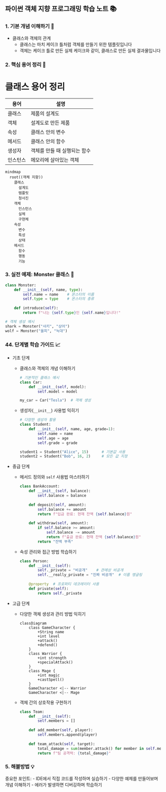 ## 파이썬 객체 지향 프로그래밍 학습 노트 📚

### 1. 기본 개념 이해하기 🎯

- 클래스와 객체의 관계
    - 클래스는 마치 케이크 틀처럼 객체를 만들기 위한 템플릿입니다
    - 객체는 케이크 틀로 만든 실제 케이크와 같이, 클래스로 만든 실제 결과물입니다

### 2. 핵심 용어 정리 📝

# 클래스 용어 정리

| 용어 | 설명 |
| --- | --- |
| 클래스 | 제품의 설계도 |
| 객체 | 설계도로 만든 제품 |
| 속성 | 클래스 안의 변수 |
| 메서드 | 클래스 안의 함수 |
| 생성자 | 객체를 만들 때 실행되는 함수 |
| 인스턴스 | 메모리에 살아있는 객체 |

```mermaid
mindmap
  root((객체 지향))
    클래스
      설계도
      템플릿
      청사진
    객체
      인스턴스
      실체
      구현체
    속성
      변수
      특성
      상태
    메서드
      함수
      행동
      기능
```

### 3. 실전 예제: Monster 클래스 🐉

```python
class Monster:
    def __init__(self, name, type):
        self.name = name    # 몬스터의 이름
        self.type = type    # 몬스터의 종류
    
    def introduce(self):
        return f"나는 {self.type}인 {self.name}입니다!"

# 객체 생성 예시
shark = Monster("샤키", "상어")
wolf = Monster("울피", "늑대")
```

### 44. 단계별 학습 가이드 📈

- 기초 단계
    - 클래스와 객체의 개념 이해하기
        
        ```python
        # 기본적인 클래스 예시
        class Car:
            def __init__(self, model):
                self.model = model
        
        my_car = Car("Tesla")  # 객체 생성
        ```
        
    - 생성자(`__init__`) 사용법 익히기
        
        ```python
        # 다양한 생성자 활용
        class Student:
            def __init__(self, name, age, grade=1):
                self.name = name
                self.age = age
                self.grade = grade
        
        student1 = Student("Alice", 15)      # 기본값 사용
        student2 = Student("Bob", 16, 2)     # 모든 값 지정
        ```
        
- 중급 단계
    - 메서드 정의와 `self` 사용법 마스터하기
        
        ```python
        class BankAccount:
            def __init__(self, balance):
                self.balance = balance
            
            def deposit(self, amount):
                self.balance += amount
                return f"입금 완료: 현재 잔액 {self.balance}원"
            
            def withdraw(self, amount):
                if self.balance >= amount:
                    self.balance -= amount
                    return f"출금 완료: 현재 잔액 {self.balance}원"
                return "잔액 부족"
        ```
        
    - 속성 관리와 접근 방법 학습하기
        
        ```python
        class Person:
            def __init__(self):
                self._private = "비공개"    # 관례상 비공개
                self.__really_private = "진짜 비공개"  # 이름 맹글링
                
            @property  # 프로퍼티 데코레이터 사용
            def private(self):
                return self._private
        ```
        
- 고급 단계
    - 다양한 객체 생성과 관리 방법 익히기
        
        ```mermaid
        classDiagram
            class GameCharacter {
                +String name
                +int level
                +attack()
                +defend()
            }
            class Warrior {
                +int strength
                +specialAttack()
            }
            class Mage {
                +int magic
                +castSpell()
            }
            GameCharacter <|-- Warrior
            GameCharacter <|-- Mage
        ```
        
    - 객체 간의 상호작용 구현하기
        
        ```python
        class Team:
            def __init__(self):
                self.members = []
            
            def add_member(self, player):
                self.members.append(player)
                
            def team_attack(self, target):
                total_damage = sum(member.attack() for member in self.members)
                return f"팀 공격력: {total_damage}"
        ```
        

### 5. 해볼방법 💡

<aside>
중요한 포인트:
- IDE에서 직접 코드를 작성하며 실습하기
- 다양한 예제를 만들어보며 개념 이해하기
- 에러가 발생하면 디버깅하며 학습하기

</aside>